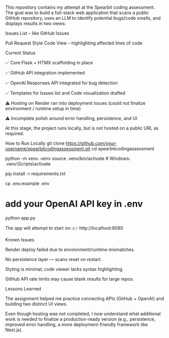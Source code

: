 This repository contains my attempt at the Spearbit coding assessment.
The goal was to build a full-stack web application that scans a public GitHub repository, uses an LLM to identify potential bugs/code smells, and displays results in two views:

Issues List – like GitHub Issues

Pull Request Style Code View – highlighting affected lines of code

Current Status

✅ Core Flask + HTMX scaffolding in place

✅ GitHub API integration implemented

✅ OpenAI Responses API integrated for bug detection

✅ Templates for Issues list and Code visualization drafted

⚠️ Hosting on Render ran into deployment issues (could not finalize environment / runtime setup in time)

⚠️ Incomplete polish around error handling, persistence, and UI

At this stage, the project runs locally, but is not hosted on a public URL as required.

How to Run Locally
git clone https://github.com/your-username/spearbitcodingassessment.git
cd spearbitcodingassessment

python -m venv .venv
source .venv/bin/activate   # Windows: .venv\Scripts\activate

pip install -r requirements.txt

cp .env.example .env
# add your OpenAI API key in .env

python app.py


The app will attempt to start on:
👉 http://localhost:8080

Known Issues

Render deploy failed due to environment/runtime mismatches.

No persistence layer — scans reset on restart.

Styling is minimal; code viewer lacks syntax highlighting.

GitHub API rate limits may cause blank results for large repos.

Lessons Learned

The assignment helped me practice connecting APIs (GitHub + OpenAI) and building two distinct UI views.

Even though hosting was not completed, I now understand what additional work is needed to finalize a production-ready version (e.g., persistence, improved error handling, a more deployment-friendly framework like Next.js).
